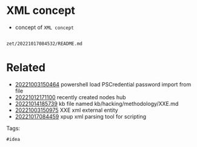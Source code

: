 # XML concept

- concept of `XML concept`

```
```

` zet/20221017084532/README.md `

# Related

- [20221003150464](/zet/20221003150464/README.md) powershell load PSCredential password import from file
- [20221012171100](/zet/20221012171100/README.md) recently created nodes hub
- [20221014185739](/zet/20221014185739/README.md) kb file named kb/hacking/methodology/XXE.md
- [20221003150975](/zet/20221003150975/README.md) XXE xml external entity
- [20221017084459](/zet/20221017084459/README.md) xpup xml parsing tool for scripting

Tags:

    #idea
